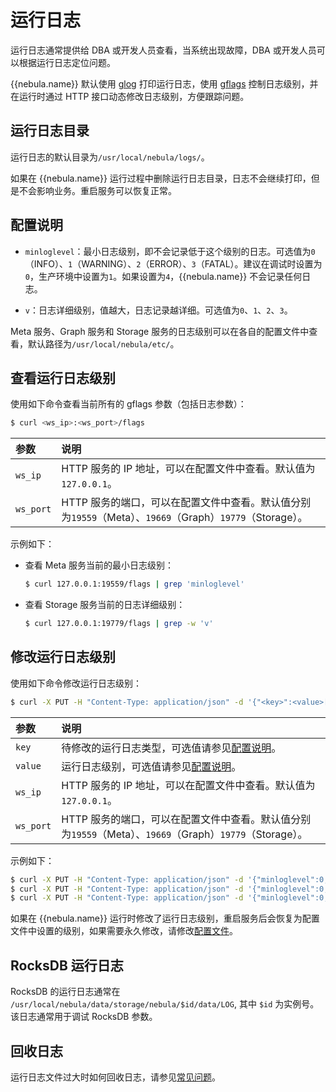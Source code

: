 # 运行日志

运行日志通常提供给 DBA 或开发人员查看，当系统出现故障，DBA 或开发人员可以根据运行日志定位问题。

 {{nebula.name}} 默认使用 [glog](https://github.com/google/glog) 打印运行日志，使用 [gflags](https://gflags.github.io/gflags/) 控制日志级别，并在运行时通过 HTTP 接口动态修改日志级别，方便跟踪问题。

## 运行日志目录

运行日志的默认目录为`/usr/local/nebula/logs/`。

如果在 {{nebula.name}} 运行过程中删除运行日志目录，日志不会继续打印，但是不会影响业务。重启服务可以恢复正常。

## 配置说明

- `minloglevel`：最小日志级别，即不会记录低于这个级别的日志。可选值为`0`（INFO）、`1`（WARNING）、`2`（ERROR）、`3`（FATAL）。建议在调试时设置为`0`，生产环境中设置为`1`。如果设置为`4`，{{nebula.name}} 不会记录任何日志。

- `v`：日志详细级别，值越大，日志记录越详细。可选值为`0`、`1`、`2`、`3`。

Meta 服务、Graph 服务和 Storage 服务的日志级别可以在各自的配置文件中查看，默认路径为`/usr/local/nebula/etc/`。

## 查看运行日志级别

使用如下命令查看当前所有的 gflags 参数（包括日志参数）：

```bash
$ curl <ws_ip>:<ws_port>/flags
```

|参数|说明|
|:---|:---|
|`ws_ip`|HTTP 服务的 IP 地址，可以在配置文件中查看。默认值为`127.0.0.1`。|
|`ws_port`|HTTP 服务的端口，可以在配置文件中查看。默认值分别为`19559`（Meta）、`19669`（Graph）`19779`（Storage）。|

示例如下：

- 查看 Meta 服务当前的最小日志级别：

    ```bash
    $ curl 127.0.0.1:19559/flags | grep 'minloglevel'
    ```

- 查看 Storage 服务当前的日志详细级别：
  
    ```bash
    $ curl 127.0.0.1:19779/flags | grep -w 'v'
    ```

## 修改运行日志级别

使用如下命令修改运行日志级别：

```bash
$ curl -X PUT -H "Content-Type: application/json" -d '{"<key>":<value>[,"<key>":<value>]}' "<ws_ip>:<ws_port>/flags"
```

|参数|说明|
|:---|:---|
|`key`|待修改的运行日志类型，可选值请参见[配置说明](#_3)。|
|`value`|运行日志级别，可选值请参见[配置说明](#_3)。|
|`ws_ip`|HTTP 服务的 IP 地址，可以在配置文件中查看。默认值为`127.0.0.1`。|
|`ws_port`|HTTP 服务的端口，可以在配置文件中查看。默认值分别为`19559`（Meta）、`19669`（Graph）`19779`（Storage）。|

示例如下：

```bash
$ curl -X PUT -H "Content-Type: application/json" -d '{"minloglevel":0,"v":3}' "127.0.0.1:19779/flags" # storaged
$ curl -X PUT -H "Content-Type: application/json" -d '{"minloglevel":0,"v":3}' "127.0.0.1:19669/flags" # graphd
$ curl -X PUT -H "Content-Type: application/json" -d '{"minloglevel":0,"v":3}' "127.0.0.1:19559/flags" # metad

```

如果在 {{nebula.name}} 运行时修改了运行日志级别，重启服务后会恢复为配置文件中设置的级别，如果需要永久修改，请修改[配置文件](../1.configurations/1.configurations.md)。

## RocksDB 运行日志

RocksDB 的运行日志通常在 `/usr/local/nebula/data/storage/nebula/$id/data/LOG`, 其中 `$id` 为实例号。该日志通常用于调试 RocksDB 参数。

## 回收日志

运行日志文件过大时如何回收日志，请参见[常见问题](../../20.appendix/0.FAQ.md)。
